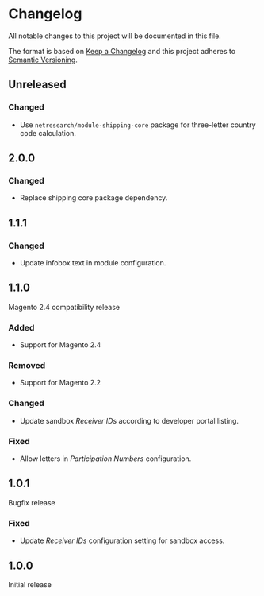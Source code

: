 # Changelog
All notable changes to this project will be documented in this file.

The format is based on [Keep a Changelog](http://keepachangelog.com/en/1.0.0/)
and this project adheres to [Semantic Versioning](http://semver.org/spec/v2.0.0.html).

## Unreleased

### Changed

- Use `netresearch/module-shipping-core` package for three-letter country code calculation.

## 2.0.0

### Changed

- Replace shipping core package dependency.

## 1.1.1

### Changed

- Update infobox text in module configuration.

## 1.1.0

Magento 2.4 compatibility release

### Added

- Support for Magento 2.4

### Removed

- Support for Magento 2.2

### Changed

- Update sandbox _Receiver IDs_ according to developer portal listing.

### Fixed

- Allow letters in _Participation Numbers_ configuration.

## 1.0.1

Bugfix release

### Fixed

- Update _Receiver IDs_ configuration setting for sandbox access. 

## 1.0.0

Initial release
